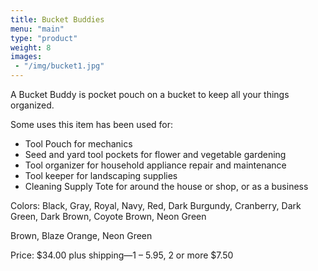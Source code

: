 ```yaml
---
title: Bucket Buddies
menu: "main"
type: "product"
weight: 8
images:
 - "/img/bucket1.jpg"
---
```


A Bucket Buddy is pocket pouch on a bucket to keep all your things organized.  

Some uses this item has been used for:

  * Tool Pouch for mechanics 
  * Seed and yard tool pockets for flower and vegetable gardening
  * Tool organizer for household appliance repair and maintenance 
  * Tool keeper for landscaping supplies 
  * Cleaning Supply Tote for around the house or shop, or as a business

Colors:  Black, Gray, Royal, Navy, Red, Dark Burgundy, Cranberry, Dark Green, Dark Brown, Coyote Brown, Neon Green 

Brown, Blaze Orange, Neon Green

Price: $34.00 plus shipping—1 – 5.95, 2 or more $7.50
